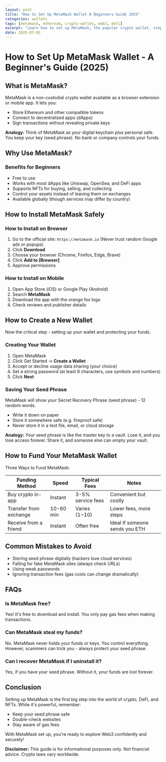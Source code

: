 ```yaml
---
layout: post
title: "How to Set Up MetaMask Wallet A Beginners Guide 2025"
categories: wallets
tags: [metamask, ethereum, crypto-wallet, web3, defi]
excerpt: "Learn how to set up MetaMask, the popular crypto wallet, step by step for storing Ethereum, NFTs, and connecting to dApps."
date: 2025-07-01
---
```


# How to Set Up MetaMask Wallet - A Beginner's Guide (2025)

## What is MetaMask?

MetaMask is a non-custodial crypto wallet available as a browser extension or mobile app. It lets you:

- Store Ethereum and other compatible tokens
- Connect to decentralized apps (dApps)
- Sign transactions without revealing private keys

**Analogy:** Think of MetaMask as your digital keychain plus personal safe. You keep your key (seed phrase). No bank or company controls your funds.

## Why Use MetaMask?

### Benefits for Beginners

- Free to use
- Works with most dApps like Uniswap, OpenSea, and DeFi apps
- Supports NFTs for buying, selling, and collecting
- Control your assets instead of leaving them on exchanges
- Available globally (though services may differ by country)

## How to Install MetaMask Safely

### How to Install on Browser

1. Go to the official site: `https://metamask.io` (Never trust random Google ads or popups)
2. Click ​**Download**
3. Choose your browser (Chrome, Firefox, Edge, Brave)
4. Click ​**Add to [Browser]**
5. Approve permissions

### How to Install on Mobile

1. Open App Store (iOS) or Google Play (Android)
2. Search ​**MetaMask**
3. Download the app with the orange fox logo
4. Check reviews and publisher details

## How to Create a New Wallet

Now the critical step - setting up your wallet and protecting your funds.

### Creating Your Wallet

1. Open MetaMask
2. Click Get Started → ​**Create a Wallet**
3. Accept or decline usage data sharing (your choice)
4. Set a strong password (at least 8 characters, use symbols and numbers)
5. Click ​**Next**

### Saving Your Seed Phrase

MetaMask will show your Secret Recovery Phrase (seed phrase) - 12 random words.

- Write it down on paper
- Store it somewhere safe (e.g. fireproof safe)
- Never store it in a text file, email, or cloud storage

**Analogy:** Your seed phrase is like the master key to a vault. Lose it, and you lose access forever. Share it, and someone else can empty your vault.

## How to Fund Your MetaMask Wallet

Three Ways to Fund MetaMask:

| Funding Method | Speed | Typical Fees | Notes |
| --- | --- | --- | --- |
| Buy crypto in-app | Instant | 3-5% service fees | Convenient but costly |
| Transfer from exchange | 10-60 min | Varies ($1-$10) | Lower fees, more steps |
| Receive from a friend | Instant | Often free | Ideal if someone sends you ETH |

## Common Mistakes to Avoid

- Storing seed phrase digitally (hackers love cloud services)
- Falling for fake MetaMask sites (always check URLs)
- Using weak passwords
- Ignoring transaction fees (gas costs can change dramatically)

## FAQs

### Is MetaMask free?
Yes! It's free to download and install. You only pay gas fees when making transactions.

### Can MetaMask steal my funds?
No. MetaMask never holds your funds or keys. You control everything. However, scammers can trick you - always protect your seed phrase.

### Can I recover MetaMask if I uninstall it?
Yes, if you have your seed phrase. Without it, your funds are lost forever.

## Conclusion

Setting up MetaMask is the first big step into the world of crypto, DeFi, and NFTs. While it's powerful, remember:

- Keep your seed phrase safe
- Double-check websites
- Stay aware of gas fees

With MetaMask set up, you're ready to explore Web3 confidently and securely!

**Disclaimer:** This guide is for informational purposes only. Not financial advice. Crypto laws vary worldwide.
